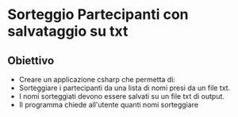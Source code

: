# Sorteggio Partecipanti con salvataggio su txt

## Obiettivo

- Creare un applicazione csharp che permetta di:
- Sorteggiare i partecipanti da una lista di nomi presi da un file txt.
- I nomi sorteggiati devono essere salvati su un file txt di output.
- Il programma chiede all'utente quanti nomi sorteggiare

